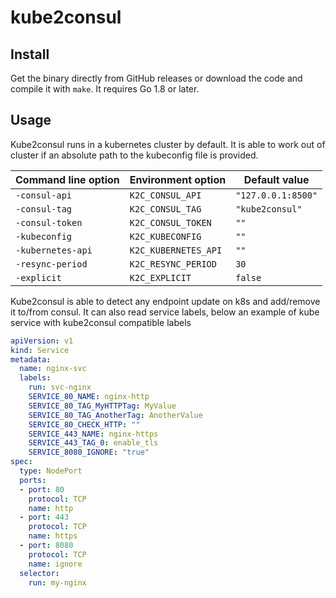 kube2consul
===========

Install
-------

Get the binary directly from GitHub releases or download the code and compile it with `make`. It requires Go 1.8 or later.


Usage
-----
Kube2consul runs in a kubernetes cluster by default. It is able to work out of cluster if an absolute path to the kubeconfig file is provided.

| Command line option | Environment option   | Default value             |
| ------------------- | -------------------- | ------------------------- |
| `-consul-api`       | `K2C_CONSUL_API`     | `"127.0.0.1:8500"`        |
| `-consul-tag`       | `K2C_CONSUL_TAG`     | `"kube2consul"`           |
| `-consul-token`     | `K2C_CONSUL_TOKEN`   | `""`                      |
| `-kubeconfig`       | `K2C_KUBECONFIG`     | `""`                      |
| `-kubernetes-api`   | `K2C_KUBERNETES_API` | `""`                      |
| `-resync-period`    | `K2C_RESYNC_PERIOD`  | `30`                      |
| `-explicit`         | `K2C_EXPLICIT`       | `false`                   |

Kube2consul is able to detect any endpoint update on k8s and add/remove it to/from consul.
It can also read service labels, below an example of kube service with kube2consul compatible labels

```yaml
apiVersion: v1
kind: Service
metadata:
  name: nginx-svc
  labels:
    run: svc-nginx
    SERVICE_80_NAME: nginx-http
    SERVICE_80_TAG_MyHTTPTag: MyValue
    SERVICE_80_TAG_AnotherTag: AnotherValue
    SERVICE_80_CHECK_HTTP: ""
    SERVICE_443_NAME: nginx-https
    SERVICE_443_TAG_0: enable_tls
    SERVICE_8080_IGNORE: "true"
spec:
  type: NodePort
  ports:
  - port: 80
    protocol: TCP
    name: http
  - port: 443
    protocol: TCP
    name: https
  - port: 8080
    protocol: TCP
    name: ignore
  selector:
    run: my-nginx
```
